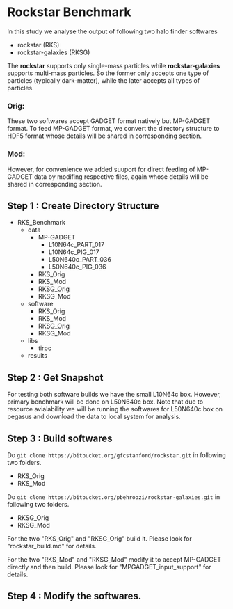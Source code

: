 # Rockstar Benchmark

In this study we analyse the output of following two halo finder softwares
- rockstar (RKS)
- rockstar-galaxies (RKSG)

The **rockstar** supports only single-mass particles while **rockstar-galaxies** supports multi-mass particles. So the former only accepts one type of particles (typically dark-matter), while the later accepts all types of particles.

### Orig:
These two softwares accept GADGET format natively but MP-GADGET format. To feed MP-GADGET format, we convert the directory structure to HDF5 format whose details will be shared in corresponding section.

### Mod:
However, for convenience we added suuport for direct feeding of MP-GADGET data by modifing respective files, again whose details will be shared in corresponding section.

## Step 1 : Create Directory Structure
- RKS_Benchmark
  - data
    - MP-GADGET
      - L10N64c_PART_017
      - L10N64c_PIG_017
      - L50N640c_PART_036
      - L50N640c_PIG_036
    - RKS_Orig
    - RKS_Mod
    - RKSG_Orig
    - RKSG_Mod
  - software
    - RKS_Orig
    - RKS_Mod
    - RKSG_Orig
    - RKSG_Mod 
  - libs
    - tirpc
  - results 



## Step 2 : Get Snapshot
For testing both software builds we have the small L10N64c box. However, primary benchmark will be done on L50N640c box. Note that due to resource avialability we will be running the softwares for L50N640c box on pegasus and download the data to local system for analysis.

## Step 3 : Build softwares 

Do `git clone https://bitbucket.org/gfcstanford/rockstar.git` in following two folders.
- RKS_Orig
- RKS_Mod

Do `git clone https://bitbucket.org/pbehroozi/rockstar-galaxies.git` in following two folders.
- RKSG_Orig
- RKSG_Mod

For the two "RKS_Orig" and "RKSG_Orig" build it. Please look for "rockstar_build.md" for details.

For the two "RKS_Mod" and "RKSG_Mod" modify it to accept MP-GADGET directly and then build. Please look for "MPGADGET_input_support" for details.

## Step 4 : Modify the softwares.